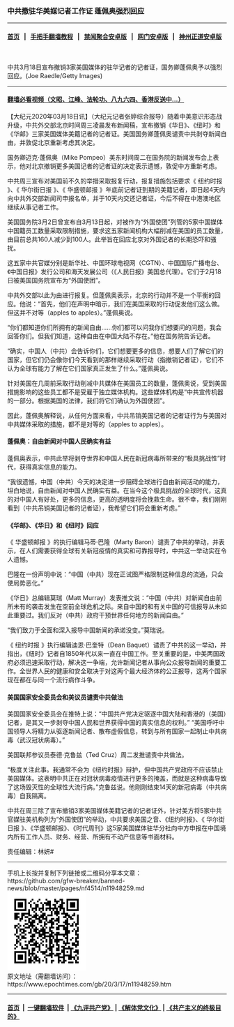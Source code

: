 ### 中共撤驻华美媒记者工作证 蓬佩奥强烈回应
------------------------

#### [首页](https://github.com/gfw-breaker/banned-news/blob/master/README.md) &nbsp;&nbsp;|&nbsp;&nbsp; [手把手翻墙教程](https://github.com/gfw-breaker/guides/wiki) &nbsp;&nbsp;|&nbsp;&nbsp; [禁闻聚合安卓版](https://github.com/gfw-breaker/bn-android) &nbsp;&nbsp;|&nbsp;&nbsp; [网门安卓版](https://github.com/oGate2/oGate) &nbsp;&nbsp;|&nbsp;&nbsp; [神州正道安卓版](https://github.com/SzzdOgate/update) 



<div><img alt="" class="aligncenter wp-post-image" src="https://i.epochtimes.com/assets/uploads/2020/02/81e0cb279bb6f8c98bdc0c07279445fe-600x400.jpg"/>
<div class="red16 caption">
 <p>
  中共3月18日宣布撤销3家美国媒体的驻华记者的记者证，国务卿蓬佩奥予以强烈回应。(Joe Raedle/Getty Images)
 </p>
</div>
</div><hr/>

#### [翻墙必看视频（文昭、江峰、法轮功、八九六四、香港反送中...）](https://github.com/gfw-breaker/banned-news/blob/master/pages/link3.md)

<div><p>
 【大纪元2020年03月18日讯】（大纪元记者张婷综合报导）随着中美意识形态战升级，中共外交部北京时间周三凌晨发布新闻稿，宣布撤销《华日》、《纽时》和《华邮》三家美国媒体美籍记者的记者证。美国国务卿蓬佩奥谴责中共剥夺新闻自由，并敦促北京重新考虑其决定。
</p>
<p>
 国务卿迈克·蓬佩奥（Mike Pompeo）美东时间周二在国务院的新闻发布会上表示，他对北京撤销更多美国记者的记者证的决定表示遗憾，敦促中方重新考虑。
</p>
<p>
 中共周三宣布对美国前不久的举措采取报复行动，报复措施包括要求《
 <ok href="https://www.epochtimes.com/gb/tag/%E7%BA%BD%E7%BA%A6%E6%97%B6%E6%8A%A5.html">
  纽约时报
 </ok>
 》、《
 <ok href="https://www.epochtimes.com/gb/tag/%E5%8D%8E%E5%B0%94%E8%A1%97%E6%97%A5%E6%8A%A5.html">
  华尔街日报
 </ok>
 》、《
 <ok href="https://www.epochtimes.com/gb/tag/%E5%8D%8E%E7%9B%9B%E9%A1%BF%E9%82%AE%E6%8A%A5.html">
  华盛顿邮报
 </ok>
 》年底前记者证到期的美籍记者，即日起4天内向中共外交部新闻司申报名单，并于10天内交还记者证，今后不得在中港澳地区继续从事记者工作。
</p>
<p>
 美国国务院3月2日曾宣布自3月13日起，对被作为“外国使团”列管的5家中国媒体中国籍员工数量采取限制措施，要求这五家新闻机构大幅削减在美国的员工数量，由目前总共160人减少到100人。此举旨在回应北京对外国记者的长期恐吓和骚扰。
</p>
<p>
 这五家中共官媒分别是新华社、中国环球电视网（CGTN）、中国国际广播电台、《中国日报》发行公司和海天发展公司（《人民日报》美国总代理）。它们于2月18日被美国国务院宣布为“外国使团”。
</p>
<p>
 中共外交部以此为由进行报复。但蓬佩奥表示，北京的行动并不是一个平衡的回应。他说：“首先，他们在声明中暗示，我们在美国采取的行动促发他们这么做。但这并不对等（apples to apples）。”蓬佩奥说。
</p>
<p>
 “你们都知道你们所拥有的新闻自由……你们都可以问我你们想要问的问题，我会回答你们。但我们知道，这种自由在中国大陆不存在。”他在国务院告诉记者。
</p>
<p>
 “确实，中国人（中共）会告诉你们，它们想要更多的信息，想要人们了解它们的国家，但它们仍会像你们今天看到的那样继续采取行动（指撤销记者证），它们不认为全球有能力了解在它们国家真正发生了什么。”蓬佩奥说。
</p>
<p>
 针对美国在几周前采取行动削减中共媒体在美国员工的数量，蓬佩奥说，受到美国措施影响的这些员工都不是受雇于独立媒体机构。这些媒体机构是“中共宣传机器的一部分。根据美国的法律，我们将它们确认为外国使团”。
</p>
<p>
 因此，蓬佩奥解释说，从任何方面来看，中共吊销美国记者的记者证行为与美国对中共媒体采取的措施，都不是对等的（apples to apples）。
</p>
<h4>
 蓬佩奥：自由新闻对中国人民确实有益
</h4>
<p>
 蓬佩奥表示，中共此举将剥夺世界和中国人民在新冠病毒所带来的“极具挑战性”时代，获得真实信息的能力。
</p>
<p>
 “我很遗憾，中国（中共）今天的决定进一步阻碍全球进行自由新闻活动的能力，坦白地说，自由新闻对中国人民确实有益。在当今这个极具挑战的全球时代，这真的对中国人有好处，更多的信息，更高的透明度将会挽救生命。很不幸，我们刚刚看到（中共吊销美国记者的记者证），我希望它们将会重新考虑。”
</p>
<h4>
 《华邮》、《华日》和《纽时》回应
</h4>
<p>
 《
 <ok href="https://www.epochtimes.com/gb/tag/%E5%8D%8E%E7%9B%9B%E9%A1%BF%E9%82%AE%E6%8A%A5.html">
  华盛顿邮报
 </ok>
 》的执行编辑马蒂·巴隆（Marty Baron）谴责了中共的举动，并表示，在人们需要获得全球有关新冠疫情的真实和可靠报导时，中共这一举动实在令人遗憾。
</p>
<p>
 巴隆在一份声明中说：“中国（中共）现在正试图严格限制这种信息的流通，只会使局势恶化。”
</p>
<p>
 《华日》总编辑莫瑞（Matt Murray）发表推文说：“中国（中共）对新闻自由前所未有的袭击发生在空前全球危机之际。来自中国的和有关中国的可信报导从未如此重要过。我们反对（中共）政府干预世界任何地方的新闻自由。”
</p>
<p>
 “我们致力于全面和深入报导中国新闻的承诺没变。”莫瑞说。
</p>
<p>
 《
 <ok href="https://www.epochtimes.com/gb/tag/%E7%BA%BD%E7%BA%A6%E6%97%B6%E6%8A%A5.html">
  纽约时报
 </ok>
 》执行编辑迪恩·巴奎特（Dean Baquet）谴责了中共的这一举动，并指出，《纽时》记者自1850年代以来一直在中国工作。至关重要的是，中美两国政府必须迅速采取行动，解决这一争端，允许新闻记者从事向公众报导新闻的重要工作。全世界人民的健康和安全取决于对这两个最大经济体的公正报导，这两个国家现在都在与同一个流行病作斗争。
</p>
<h4>
 美国国家安全委员会和美议员谴责中共做法
</h4>
<p>
 美国国家安全委员会在推特上说：“中国共产党决定驱逐中国大陆和香港的（美国）记者，是其又一步剥夺中国人民和世界获得中国的真实信息的权利。” “美国呼吁中国领导人将精力从驱逐新闻记者、散布虚假信息，转到与所有国家一起制止中共病毒（武汉冠状病毒）。”
</p>
<p>
 美国联邦参议员泰德·克鲁兹（Ted Cruz）周二发推谴责中共做法。
</p>
<p>
 “极度关注此事。我通常不会为《纽约时报》辩护，但中国共产党政府不应该禁止美国媒体。这表明中共正在对冠状病毒疫情进行更多的掩盖，而就是这种病毒导致了这场毁灭性的全球性大流行病。”克鲁兹说。他刚刚结束14天的新冠病毒（中共病毒）自我隔离。
</p>
<p>
 中共在周三除了宣布撤销3家美国媒体美籍记者的记者证外，针对美方将5家中共官媒驻美机构列为“外国使团”的举动，中共要求美国之音、《纽约时报》、《
 <ok href="https://www.epochtimes.com/gb/tag/%E5%8D%8E%E5%B0%94%E8%A1%97%E6%97%A5%E6%8A%A5.html">
  华尔街日报
 </ok>
 》、《华盛顿邮报》、《时代周刊》这5家美国媒体驻华分社向中方申报在中国境内所有工作人员、财务、经营、所拥有不动产信息等书面材料。
</p>
<p>
 责任编辑：林妍#
</p>
</div>
<hr/>
手机上长按并复制下列链接或二维码分享本文章：<br/>
https://github.com/gfw-breaker/banned-news/blob/master/pages/nf4514/n11948259.md <br/>
<a href='https://github.com/gfw-breaker/banned-news/blob/master/pages/nf4514/n11948259.md'><img src='https://github.com/gfw-breaker/banned-news/blob/master/pages/nf4514/n11948259.md.png'/></a> <br/>
原文地址（需翻墙访问）：https://www.epochtimes.com/gb/20/3/17/n11948259.htm


------------------------
#### [首页](https://github.com/gfw-breaker/banned-news/blob/master/README.md) &nbsp;|&nbsp; [一键翻墙软件](https://github.com/gfw-breaker/nogfw/blob/master/README.md) &nbsp;| [《九评共产党》](https://github.com/gfw-breaker/9ping.md/blob/master/README.md#九评之一评共产党是什么) | [《解体党文化》](https://github.com/gfw-breaker/jtdwh.md/blob/master/README.md) | [《共产主义的终极目的》](https://github.com/gfw-breaker/gczydzjmd.md/blob/master/README.md)


<img src='http://gfw-breaker.win/banned-news/pages/nf4514/n11948259.md' width='0px' height='0px'/>